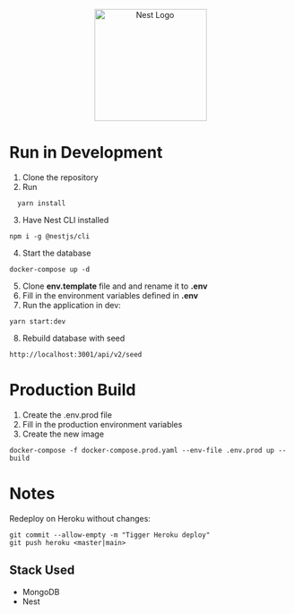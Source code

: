 <p align="center">
  <a href="http://nestjs.com/" target="blank"><img src="https://nestjs.com/img/logo-small.svg" width="200" alt="Nest Logo" /></a>
</p>

# Run in Development

1. Clone the repository
2. Run
```
  yarn install
```
3. Have Nest CLI installed
```
npm i -g @nestjs/cli
```
4. Start the database
```
docker-compose up -d
```
5. Clone __env.template__ file and and rename it to __.env__
6. Fill in the environment variables defined in __.env__
7. Run the application in dev:
```
yarn start:dev
```
8. Rebuild database with seed
```
http://localhost:3001/api/v2/seed
```

# Production Build
1. Create the .env.prod file
2. Fill in the production environment variables
3. Create the new image
```
docker-compose -f docker-compose.prod.yaml --env-file .env.prod up --build
```

# Notes
Redeploy on Heroku without changes:
```
git commit --allow-empty -m "Tigger Heroku deploy"
git push heroku <master|main>
```


## Stack Used
* MongoDB
* Nest
